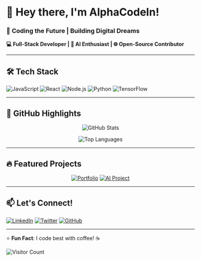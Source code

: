 # 👋 Hey there, I'm AlphaCodeIn! 

### 🚀 **Coding the Future | Building Digital Dreams**  
**💻 Full-Stack Developer | 🤖 AI Enthusiast | 🌐 Open-Source Contributor**

---

## 🛠️ **Tech Stack**

![JavaScript](https://img.shields.io/badge/-JavaScript-F7DF1E?style=flat-square&logo=javascript&logoColor=black)
![React](https://img.shields.io/badge/-React-61DAFB?style=flat-square&logo=react&logoColor=black)
![Node.js](https://img.shields.io/badge/-Node.js-339933?style=flat-square&logo=node.js&logoColor=white)
![Python](https://img.shields.io/badge/-Python-3776AB?style=flat-square&logo=python&logoColor=white)
![TensorFlow](https://img.shields.io/badge/-TensorFlow-FF6F00?style=flat-square&logo=tensorflow&logoColor=white)

---

## 🌟 **GitHub Highlights**

<div align="center">
  
![GitHub Stats](https://github-readme-stats.vercel.app/api?username=AlphaCodeIn&show_icons=true&theme=radical&hide_border=true&include_all_commits=true&count_private=true)

![Top Languages](https://github-readme-stats.vercel.app/api/top-langs/?username=AlphaCodeIn&layout=compact&theme=radical&hide_border=true)

</div>

---

## 🔥 **Featured Projects**

<div align="center">

[![Portfolio](https://github-readme-stats.vercel.app/api/pin/?username=AlphaCodeIn&repo=Portfolio&theme=radical&show_owner=true)](https://github.com/AlphaCodeIn/Portfolio)
[![AI Project](https://github-readme-stats.vercel.app/api/pin/?username=AlphaCodeIn&repo=AI-Assistant&theme=radical&show_owner=true)](https://github.com/AlphaCodeIn/dom-magic)

</div>

---

## 📫 **Let's Connect!**

[![LinkedIn](https://img.shields.io/badge/-LinkedIn-0A66C2?style=for-the-badge&logo=linkedin&logoColor=white)](https://www.linkedin.com/in/lucky-chauhan-12b18a25a/)
[![Twitter](https://img.shields.io/badge/-Twitter-1DA1F2?style=for-the-badge&logo=twitter&logoColor=white)](https://twitter.com/yourhandle)
[![GitHub](https://img.shields.io/badge/-GitHub-181717?style=for-the-badge&logo=github&logoColor=white)](https://github.com/AlphaCodeIn)

---

⭐ **Fun Fact**: I code best with coffee! ☕

![Visitor Count](https://komarev.com/ghpvc/?username=AlphaCodeIn&color=blueviolet&style=flat-square)

